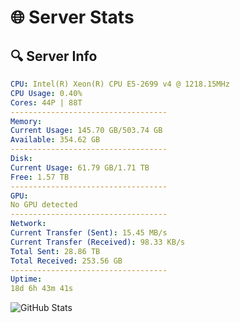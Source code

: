 # 🌐 Server Stats
## 🔍 Server Info
```yaml
CPU: Intel(R) Xeon(R) CPU E5-2699 v4 @ 1218.15MHz
CPU Usage: 0.40%
Cores: 44P | 88T
-----------------------------------
Memory:
Current Usage: 145.70 GB/503.74 GB
Available: 354.62 GB
-----------------------------------
Disk:
Current Usage: 61.79 GB/1.71 TB
Free: 1.57 TB
-----------------------------------
GPU:
No GPU detected
-----------------------------------
Network:
Current Transfer (Sent): 15.45 MB/s
Current Transfer (Received): 98.33 KB/s
Total Sent: 28.86 TB
Total Received: 253.56 GB
-----------------------------------
Uptime:
18d 6h 43m 41s
```
![GitHub Stats](https://img.shields.io/badge/Updated-2025-03-26_04:06:30-blue)